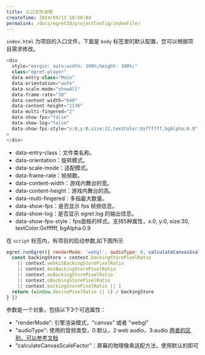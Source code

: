 ```yaml
---
title: 入口文件说明
createTime: 2024/09/11 10:50:04
permalink: /docs/egret2d/projectConfig/indexFile/
---
```


`index.html` 为项目的入口文件，下面是 `body` 标签里的默认配置，您可以根据项目需求修改。

~~~ javascript
<div
  style="margin: auto;width: 100%;height: 100%;"
  class="egret-player"
  data-entry-class="Main"
  data-orientation="auto"
  data-scale-mode="showAll"
  data-frame-rate="30"
  data-content-width="640"
  data-content-height="1136"
  data-multi-fingered="2"
  data-show-fps="false"
  data-show-log="false"
  data-show-fps-style="x:0,y:0,size:12,textColor:0xffffff,bgAlpha:0.9"
>
</div>
~~~

* data-entry-class：文件类名称。
* data-orientation：旋转模式。
* data-scale-mode：适配模式。
* data-frame-rate：帧频数。
* data-content-width：游戏内舞台的宽。
* data-content-height：游戏内舞台的高。
* data-multi-fingered：多指最大数量。
* data-show-fps：是否显示 fps 帧频信息。
* data-show-log：是否显示 egret.log 的输出信息。
* data-show-fps-style：fps面板的样式。支持5种属性，x:0, y:0, size:30, textColor:0xffffff, bgAlpha:0.9

在 `script` 标签内，有项目的启动参数,如下图所示

~~~ javascript
egret.runEgret({ renderMode: 'webgl', audioType: 0, calculateCanvasScaleFactor(context) {
  const backingStore = context.backingStorePixelRatio
    || context.webkitBackingStorePixelRatio
    || context.mozBackingStorePixelRatio
    || context.msBackingStorePixelRatio
    || context.oBackingStorePixelRatio
    || context.backingStorePixelRatio || 1
  return (window.devicePixelRatio || 1) / backingStore
} })
~~~

参数是一个对象，包括以下3个可选属性：

* "renderMode": 引擎渲染模式，"canvas" 或者 "webgl"
* "audioType": 使用的音频类型，0:默认，2:web audio，3:audio  [两者的区别，可以参考文档](https://www.cnblogs.com/martinl/p/6005424.html)
* "calculateCanvasScaleFactor"：屏幕的物理像素适配方法，使用默认的即可
